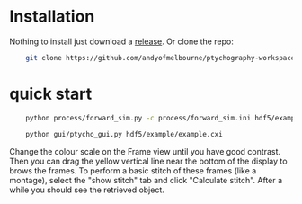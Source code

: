 Installation
============
Nothing to install just download a [release](https://github.com/andyofmelbourne/ptychography-workspace/releases). Or clone the repo:

```bash
    git clone https://github.com/andyofmelbourne/ptychography-workspace.git
```


quick start
===========

```bash
    python process/forward_sim.py -c process/forward_sim.ini hdf5/example/example.cxi

    python gui/ptycho_gui.py hdf5/example/example.cxi
```

Change the colour scale on the Frame view until you have good contrast. Then you can drag the yellow vertical line near the bottom of the display to brows the frames. To perform a basic stitch of these frames (like a montage), select the "show stitch" tab and click "Calculate stitch". After a while you should see the retrieved object.
